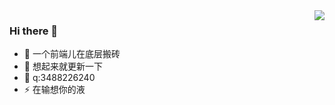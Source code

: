 

<img align="right" src="https://github-readme-stats.vercel.app/api?username=chen-zuo&show_icons=true">

### Hi there 👋


- 🔭  一个前端儿在底层搬砖
- 🌱  想起来就更新一下
- 💬  q:3488226240
- ⚡ 在输想你的液

